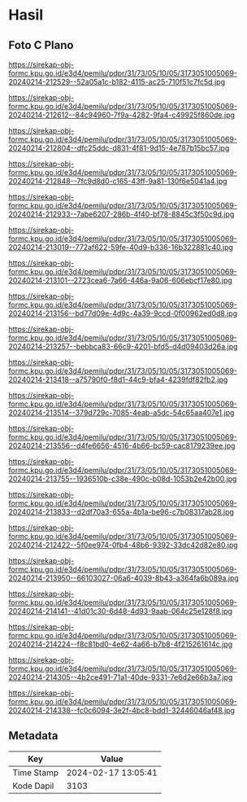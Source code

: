 # Hasil

## Foto C Plano

https://sirekap-obj-formc.kpu.go.id/e3d4/pemilu/pdpr/31/73/05/10/05/3173051005069-20240214-212529--52a05a1c-b182-4115-ac25-710f51c7fc5d.jpg

https://sirekap-obj-formc.kpu.go.id/e3d4/pemilu/pdpr/31/73/05/10/05/3173051005069-20240214-212612--84c94960-7f9a-4282-9fa4-c49925f860de.jpg

https://sirekap-obj-formc.kpu.go.id/e3d4/pemilu/pdpr/31/73/05/10/05/3173051005069-20240214-212804--dfc25ddc-d831-4f81-9d15-4e787b15bc57.jpg

https://sirekap-obj-formc.kpu.go.id/e3d4/pemilu/pdpr/31/73/05/10/05/3173051005069-20240214-212848--7fc9d8d0-c165-43ff-9a81-130f6e5041a4.jpg

https://sirekap-obj-formc.kpu.go.id/e3d4/pemilu/pdpr/31/73/05/10/05/3173051005069-20240214-212933--7abe6207-286b-4f40-bf78-8845c3f50c9d.jpg

https://sirekap-obj-formc.kpu.go.id/e3d4/pemilu/pdpr/31/73/05/10/05/3173051005069-20240214-213019--772af622-59fe-40d9-b336-16b322881c40.jpg

https://sirekap-obj-formc.kpu.go.id/e3d4/pemilu/pdpr/31/73/05/10/05/3173051005069-20240214-213101--2723cea6-7a66-446a-9a06-606ebcf17e80.jpg

https://sirekap-obj-formc.kpu.go.id/e3d4/pemilu/pdpr/31/73/05/10/05/3173051005069-20240214-213156--bd77d09e-4d9c-4a39-9ccd-0f00962ed0d8.jpg

https://sirekap-obj-formc.kpu.go.id/e3d4/pemilu/pdpr/31/73/05/10/05/3173051005069-20240214-213257--bebbca83-66c9-4201-bfd5-d4d09403d26a.jpg

https://sirekap-obj-formc.kpu.go.id/e3d4/pemilu/pdpr/31/73/05/10/05/3173051005069-20240214-213418--a75790f0-f8d1-44c9-bfa4-4239fdf82fb2.jpg

https://sirekap-obj-formc.kpu.go.id/e3d4/pemilu/pdpr/31/73/05/10/05/3173051005069-20240214-213514--379d729c-7085-4eab-a5dc-54c65aa407e1.jpg

https://sirekap-obj-formc.kpu.go.id/e3d4/pemilu/pdpr/31/73/05/10/05/3173051005069-20240214-213556--d4fe6656-4516-4b66-bc59-cac8179239ee.jpg

https://sirekap-obj-formc.kpu.go.id/e3d4/pemilu/pdpr/31/73/05/10/05/3173051005069-20240214-213755--1936510b-c38e-490c-b08d-1053b2e42b00.jpg

https://sirekap-obj-formc.kpu.go.id/e3d4/pemilu/pdpr/31/73/05/10/05/3173051005069-20240214-213833--d2df70a3-655a-4b1a-be96-c7b08317ab28.jpg

https://sirekap-obj-formc.kpu.go.id/e3d4/pemilu/pdpr/31/73/05/10/05/3173051005069-20240214-212422--5f0ee974-0fb4-48b6-9392-33dc42d82e80.jpg

https://sirekap-obj-formc.kpu.go.id/e3d4/pemilu/pdpr/31/73/05/10/05/3173051005069-20240214-213950--66103027-06a6-4039-8b43-a364fa6b089a.jpg

https://sirekap-obj-formc.kpu.go.id/e3d4/pemilu/pdpr/31/73/05/10/05/3173051005069-20240214-214141--41d01c30-6d48-4d93-9aab-064c25e128f8.jpg

https://sirekap-obj-formc.kpu.go.id/e3d4/pemilu/pdpr/31/73/05/10/05/3173051005069-20240214-214224--f8c81bd0-4e62-4a66-b7b8-4f215261614c.jpg

https://sirekap-obj-formc.kpu.go.id/e3d4/pemilu/pdpr/31/73/05/10/05/3173051005069-20240214-214305--4b2ce491-71a1-40de-9331-7e6d2e66b3a7.jpg

https://sirekap-obj-formc.kpu.go.id/e3d4/pemilu/pdpr/31/73/05/10/05/3173051005069-20240214-214338--fc0c6094-3e2f-4bc8-bdd1-32446046af48.jpg


## Metadata

| Key        | Value               |
| ---------- | ------------------- |
| Time Stamp | 2024-02-17 13:05:41 |
| Kode Dapil | 3103                |



